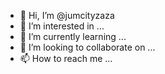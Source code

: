 - 👋 Hi, I’m @jumcityzaza
- 👀 I’m interested in ...
- 🌱 I’m currently learning ...
- 💞️ I’m looking to collaborate on ...
- 📫 How to reach me ...

<!---
jumcityzaza/jumcityzaza is a ✨ special ✨ repository because its `README.md` (this file) appears on your GitHub profile.
You can click the Preview link to take a look at your changes.
--->
